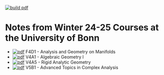 [![build pdf](https://github.com/wgabrielong/Bonn-Winter-24-25/actions/workflows/pdf.yml/badge.svg)](https://github.com/wgabrielong/Bonn-Winter-24-25/actions/workflows/pdf.yml)

# Notes from Winter 24-25 Courses at the University of Bonn
-  [![pdf](https://img.shields.io/badge/pdf-Notes-green)](https://github.com/wgabrielong/Bonn-Winter-24-25/blob/build/F4D1-Analysis-and-Geometry-on-Manifolds/Analysis_on_Manifolds_Notes.pdf) F4D1 - Analysis and Geometry on Manifolds
- [![pdf](https://img.shields.io/badge/pdf-Notes-green)](https://github.com/wgabrielong/Bonn-Winter-24-25/blob/build/V4A1-Algebraic-Geometry-I/Algebraic_Geometry_I_Notes.pdf) V4A1 - Algebraic Geometry I
- [![pdf](https://img.shields.io/badge/pdf-Notes-green)](https://github.com/wgabrielong/Bonn-Winter-24-25/blob/build/V4A5-Rigid-Analytic-Geometry/Rigid_Analytic_Geometry_Notes.pdf) V4A5 - Rigid Analytic Geometry
- [![pdf](https://img.shields.io/badge/pdf-Notes-green)](https://github.com/wgabrielong/Bonn-Winter-24-25/blob/build/V5B1-Advanced-Topics-in-Complex-Analysis/Advanced_Complex_Analysis_Notes.pdf) V5B1 - Advanced Topics in Complex Analysis
